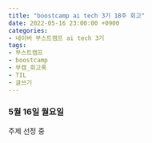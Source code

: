 ```yaml
---
title: "boostcamp ai tech 3기 18주 회고"
date: 2022-05-16 23:00:00 +0900
categories:
- 네이버 부스트캠프 ai tech 3기
tags:
- 부스트캠프
- boostcamp
- 부캠_회고록
- TIL
- 글쓰기
---
```


### 5월 16일 월요일

주제 선정 중
